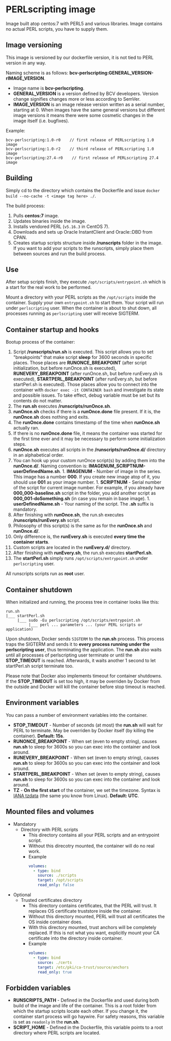 # PERLscripting image
Image built atop centos:7 with PERL5 and various libraries. Image contains no actual PERL scripts, you have to supply them.

## Image versioning
This image is versioned by our dockerfile version, it is not tied to PERL version in any way.

Naming scheme is as follows: **bcv-perlscripting:GENERAL_VERSION-rIMAGE_VERSION**.
- Image name is **bcv-perlscripting**.
- **GENERAL_VERSION** is a version defined by BCV developers. Version change signifies changes more or less according to SemVer.
- **IMAGE_VERSION** is an image release version written as a serial number, starting at 0. When images have the same general versions but different image versions it means there were some cosmetic changes in the image itself (i.e. bugfixes).

Example:
```
bcv-perlscripting:1.0-r0    // first release of PERLscripting 1.0 image
bcv-perlscripting:1.0-r2    // third release of PERLscripting 1.0 image
bcv-perlscripting:27.4-r0    // first release of PERLscripting 27.4 image
```

## Building
Simply cd to the directory which contains the Dockerfile and issue `docker build --no-cache -t <image tag here> ./`.

The build process:
1. Pulls **centos:7** image.
1. Updates binaries inside the image.
1. Installs vendored PERL (`v5.16.3` in CentOS 7).
1. Downloads and sets up Oracle InstantClient and Oracle::DBD from CPAN.
1. Creates startup scripts structure inside **/runscripts** folder in the image. If you want to add your scripts to the runscripts, simply place them between sources and run the build process.

## Use
After setup scripts finish, they execute `/opt/scripts/entrypoint.sh` which is a start for the real work to be performed.

Mount a directory with your PERL scripts as the `/opt/scripts` inside the container. Supply your own `entrypoint.sh` to start them. Your script will run under `perlscripting` user. When the container is about to shut down, all processes running as `perlscripting` user will receive SIGTERM.

## Container startup and hooks
Bootup process of the container:
1. Script **/runscripts/run.sh** is executed. This script allows you to set "breakpoints" that make script **sleep** for 3600 seconds in specific places. Those places are **RUNONCE_BREAKPOINT** (after script initialization, but before runOnce.sh is executed), **RUNEVERY_BREAKPOINT** (after runOnce.sh, but before runEvery.sh is executed), **STARTPERL_BREAKPOINT** (after runEvery.sh, but before startPerl.sh is executed). Those places allow you to connect into the container with `docker exec -it CONTAINER bash` and investigate its state and possible issues. To take effect, debug variable must be set but its contents do not matter.
1. The **run.sh** executes **/runscripts/runOnce.sh**.
  1. **runOnce.sh** checks if there is a **runOnce.done** file present. If it is, the **runOnce.sh** does nothing and exits.
  1. The **runOnce.done** contains timestamp of the time when **runOnce.sh** actually ran.
  1. If there is no **runOnce.done** file, it means the container was started for the first time ever and it may be necessary to perform some initialization steps.
  1. **runOnce.sh** executes all scripts in the **/runscripts/runOnce.d/** directory in an alphabetical order.
  1. You can hook up your custom runOnce script(s) by adding them into the **runOnce.d/**. Naming convention is: **IMAGENUM_SCRIPTNUM-userDefinedName.sh**.
    1. **IMAGENUM** - Number of image in the series. This image has a number **000**. If you create new image atop of it, you should use **001** as your image number.
    1. **SCRIPTNUM** - Serial number of the script for current image number. For example, if you already have **000_000-baseline.sh** script in the folder, you add another script as **000_001-doSomething.sh** (in case you remain in base image).
    1. **userDefinedName.sh** - Your naming of the script. The **.sh** suffix is mandatory.
1. After finishing with **runOnce.sh**, the run.sh executes **/runscripts/runEvery.sh** script.
  1. Philosophy of this script(s) is the same as for the **runOnce.sh** and **runOnce.d/**.
  1. Only difference is, the **runEvery.sh** is executed **every time the container starts**.
  1. Custom scripts are located in the **runEvery.d/** directory.
1. After finishing with **runEvery.sh**, the run.sh executes **startPerl.sh**.
1. The **startPerl.sh** simply runs `/opt/scripts/entrypoint.sh` under `perlscripting` user.

All runscripts scripts run as **root** user.

## Container shutdown
When initialized and running, the process tree in container looks like this:
```
run.sh
|___ startPerl.sh
     |___ sudo -Eu perlscripting /opt/scripts/entrypoint.sh
          |___ perl ... parameters ... (your PERL scripts or application)
```
Upon shutdown, Docker sends `SIGTERM` to the **run.sh** process. This process traps the SIGTERM and sends it to **every process running under the perlscripting user**, thus terminating the application. The **run.sh** also waits until all processes of perlscripting user terminate or until the **STOP_TIMEOUT** is reached. Afterwards, it waits another 1 second to let startPerl.sh script terminate too.

Please note that Docker also implements timeout for container shutdowns. If the **STOP_TIMEOUT** is set too high, it may be overriden by Docker from the outside and Docker will kill the container before stop timeout is reached.

## Environment variables
You can pass a number of environment variables into the container.
- **STOP_TIMEOUT** - Number of seconds (at most) the **run.sh** will wait for PERL to terminate. May be overriden by Docker itself (by killing the container). **Default: 15s**.
- **RUNONCE_BREAKPOINT** - When set (even to empty string), causes **run.sh** to sleep for 3600s so you can exec into the container and look around.
- **RUNEVERY_BREAKPOINT** - When set (even to empty string), causes **run.sh** to sleep for 3600s so you can exec into the container and look around.
- **STARTPERL_BREAKPOINT** - When set (even to empty string), causes **run.sh** to sleep for 3600s so you can exec into the container and look around.
- **TZ** - **On the first start** of the container, we set the timezone. Syntax is [IANA tzdata](https://www.iana.org/time-zones) (the same you know from Linux). **Default: UTC**.

## Mounted files and volumes
- Mandatory
  - Directory with PERL scripts
    - This directory contains all your PERL scripts and an entrypoint script.
    - Without this direcotry mounted, the container will do no real work.
    - Example
      ```yaml
      volumes:
        - type: bind
          source: ./scripts
          target: /opt/scripts
          read_only: false
      ```
- Optional
  - Trusted certificates directory
    - This directory contains certificates, that the PERL will trust. It replaces OS certificate truststore inside the container.
    - Without this directory mounted, PERL will trust all certificates the OS inside container does.
    - With this directory mounted, trust anchors will be completely replaced. If this is not what you want, explicitly mount your CA certificate into the directory inside container.
    - Example
      ```yaml
      volumes:
        - type: bind
          source: ./certs
          target: /etc/pki/ca-trust/source/anchors
          read_only: true
      ```

## Forbidden variables
- **RUNSCRIPTS_PATH** - Defined in the Dockerfile and used during both build of the image and life of the container. This is a root folder from which the startup scripts locate each other. If you change it, the container start process will go haywire. For safety reasons, this variable is set as `readonly` in the **run.sh**.
- **SCRIPT_HOME** - Defined in the Dockerfile, this variable points to a root directory where PERL scripts are located.
